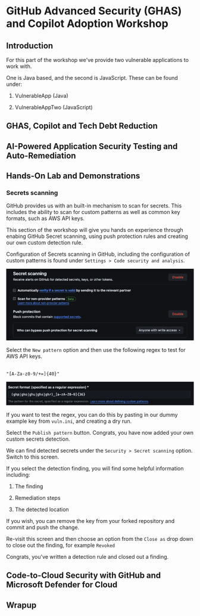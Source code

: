 
# GitHub Advanced Security (GHAS) and Copilot Adoption Workshop

## Introduction 

For this part of the workshop we've provide two vulnerable applications to work with.

One is Java based, and the second is JavaScript. These can be found under:

1. VulnerableApp (Java)

2. VulnerableAppTwo (JavaScript)


## GHAS, Copilot and Tech Debt Reduction 

## AI-Powered Application Security Testing and Auto-Remediation  

## Hands-On Lab and Demonstrations


### Secrets scanning 

GitHub provides us with an built-in mechanism to scan for secrets. This includes the ability to scan for custom patterns as well as common key formats, such as AWS API keys.

This section of the workshop will give you hands on experience through enabing GitHub Secret scanning, using push protection rules and creating our own custom detection rule.

Configuration of Secrets scanning in GitHub, including the configuration of custom patterns is found under `Settings > Code security and analysis`.

![Workshop - Secrets scanning](./img/secretsconfig.png "Secrets configuration")

Select the `New pattern` option and then use the following regex to test for AWS API keys.

```console

"[A-Za-z0-9/+=]{40}"

```

![Workshop - Secrets Regex](./img/secretsregex.png "Secrets Regex")

If you want to test the regex, you can do this by pasting in our dummy example key from `vuln.ini`, and creating a dry run. 

Select the `Publish pattern` button. Congrats, you have now added your own custom secrets detection.

We can find detected secrets under the `Security > Secret scanning` option. Switch to this screen.

If you select the detection finding, you will find some helpful information including:

1. The finding

2. Remediation steps

3. The detected location
 
If you wish, you can remove the key from your forked repository and commit and push the change.

Re-visit this screen and then choose an option from the `Close as` drop down to close out the finding, for example `Revoked`

Congrats, you've written a detection rule and closed out a finding. 



## Code-to-Cloud Security with GitHub and Microsoft Defender for Cloud 

## Wrapup
